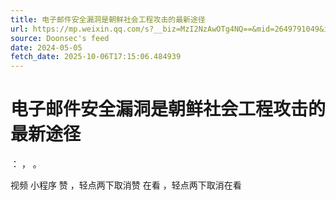```yaml
---
title: 电子邮件安全漏洞是朝鲜社会工程攻击的最新途径
url: https://mp.weixin.qq.com/s?__biz=MzI2NzAwOTg4NQ==&mid=2649791049&idx=2&sn=0a0db9de2b8f990c67c23c412aaef4d9
source: Doonsec's feed
date: 2024-05-05
fetch_date: 2025-10-06T17:15:06.484939
---
```


# 电子邮件安全漏洞是朝鲜社会工程攻击的最新途径

：
，
。

视频
小程序
赞
，轻点两下取消赞
在看
，轻点两下取消在看